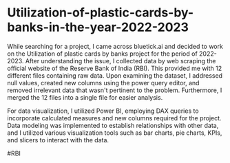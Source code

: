 # Utilization-of-plastic-cards-by-banks-in-the-year-2022-2023
While searching for a project, I came across bluetick.ai and decided to work on the Utilization of plastic cards by banks project for the period of 2022-2023. After understanding the issue, I collected data by web scraping the official website of the Reserve Bank of India (RBI). This provided me with 12 different files containing raw data. Upon examining the dataset, I addressed null values, created new columns using the power query editor, and removed irrelevant data that wasn't pertinent to the problem. Furthermore, I merged the 12 files into a single file for easier analysis.

For data visualization, I utilized Power BI, employing DAX queries to incorporate calculated measures and new columns required for the project. Data modeling was implemented to establish relationships with other data, and I utilized various visualization tools such as bar charts, pie charts, KPIs, and slicers to interact with the data.

#RBI
